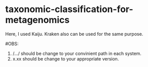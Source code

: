 # taxonomic-classification-for-metagenomics
Here, I used Kaiju. Kraken also can be used for the same purpose. 

#OBS: 
1. /.../ should be change to your convinient path in each system.
2. x.xx should be change to your appropriate version.
